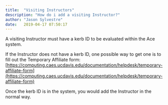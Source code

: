 ```yaml
---
title:  "Visiting Instructors"
description: "How do i add a visiting Instructor?"
author: "Jason Sylvestre"
date:   2019-04-17 07:50:17
---
```


A visiting Instructor must have a kerb ID to be evaluated within the Ace system.

If the Instructor does not have a kerb ID, one possible way to get one is to fill out the Temporary Affiliate form:
[https://computing.caes.ucdavis.edu/documentation/helpdesk/temporary-affiliate-form](https://computing.caes.ucdavis.edu/documentation/helpdesk/temporary-affiliate-form)

Once the kerb ID is in the system, you would add the Instructor in the normal way.

